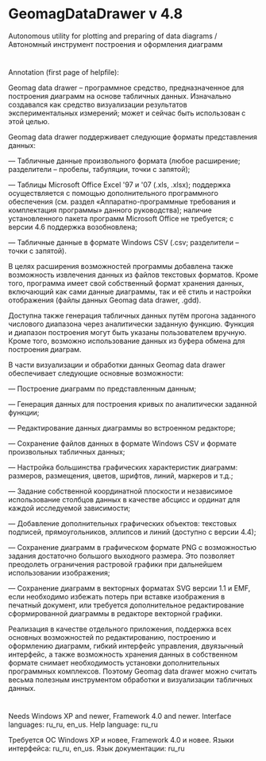 # GeomagDataDrawer v 4.8
Autonomous utility for plotting and preparing of data diagrams / Автономный инструмент построения и оформления диаграмм
#
Annotation (first page of helpfile):

Geomag data drawer – программное средство, предназначенное для построения диаграмм на основе табличных данных. Изначально создавался как средство визуализации результатов экспериментальных измерений; может и сейчас быть использован с этой целью.

Geomag data drawer поддерживает следующие форматы представления данных:

— Табличные данные произвольного формата (любое расширение; разделители – пробелы, табуляции, точки с запятой);

— Таблицы Microsoft Office Excel '97 и '07 (.xls, .xlsx); поддержка осуществляется с помощью дополнительного программного обеспечения (см. раздел «Аппаратно-программные требования и комплектация программы» данного руководства); наличие установленного пакета программ Microsoft Office не требуется; с версии 4.6 поддержка возобновлена;

— Табличные данные в формате Windows CSV (.csv; разделители – точки с запятой).

В целях расширения возможностей программы добавлена также возможность извлечения данных из файлов текстовых форматов. Кроме того, программа имеет свой собственный формат хранения данных, включающий как сами данные диаграммы, так и её стиль и настройки отображения (файлы данных Geomag data drawer, .gdd).

Доступна также генерация табличных данных путём прогона заданного числового диапазона через аналитически заданную функцию. Функция и диапазон построения могут быть указаны пользователем вручную. Кроме того, возможно использование данных из буфера обмена для построения диаграм.

В части визуализации и обработки данных Geomag data drawer обеспечивает следующие основные возможности:

— Построение диаграмм по представленным данным;

— Генерация данных для построения кривых по аналитически заданной функции;

— Редактирование данных диаграммы во встроенном редакторе;

— Сохранение файлов данных в формате Windows CSV и формате произвольных табличных данных;

— Настройка большинства графических характеристик диаграмм: размеров, размещения, цветов, шрифтов, линий, маркеров и т.д.;

— Задание собственной координатной плоскости и независимое использование столбцов данных в качестве абсцисс и ординат для каждой исследуемой зависимости;

— Добавление дополнительных графических объектов: текстовых подписей, прямоугольников, эллипсов и линий (доступно с версии 4.4);

— Сохранение диаграмм в графическом формате PNG с возможностью задания достаточно большого выходного размера. Это позволяет преодолеть ограничения растровой графики при дальнейшем использовании изображения;

— Сохранение диаграмм в векторных форматах SVG версии 1.1 и EMF, если необходимо избежать потерь при вставке изображения в печатный документ, или требуется дополнительное редактирование сформированной диаграммы в редакторе векторной графики.

Реализация в качестве отдельного приложения, поддержка всех основных возможностей по редактированию, построению и оформлению диаграмм, гибкий интерфейс управления, двуязычный интерфейс, а также возможность хранения данных в собственном формате снимает необходимость установки дополнительных программных комплексов. Поэтому Geomag data drawer можно считать весьма полезным инструментом обработки и визуализации табличных данных.

#

Needs Windows XP and newer, Framework 4.0 and newer. Interface languages: ru_ru, en_us. Help language: ru_ru

Требуется ОС Windows XP и новее, Framework 4.0 и новее. Языки интерфейса: ru_ru, en_us. Язык документации: ru_ru
